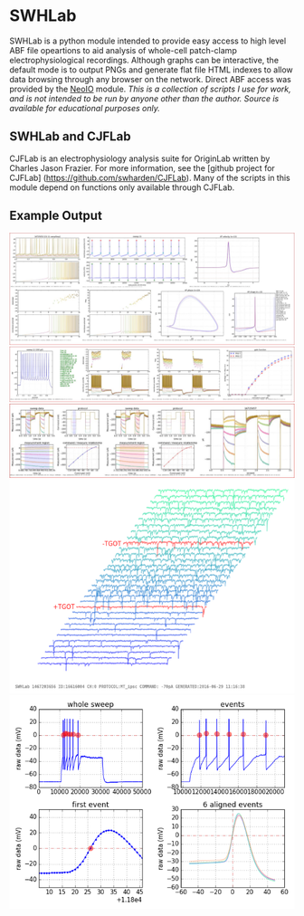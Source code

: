# SWHLab
SWHLab is a python module intended to provide easy access to high level ABF file opeartions to aid analysis of whole-cell patch-clamp electrophysiological recordings. Although graphs can be interactive, the default mode is to output PNGs and generate flat file HTML indexes to allow data browsing through any browser on the network. Direct ABF access was provided by the  [NeoIO](https://pythonhosted.org/neo/io.html) module. _This is a collection of scripts I use for work, and is not intended to be run by anyone other than the author. Source is available for educational purposes only._

## SWHLab and CJFLab
CJFLab is an electrophysiology analysis suite for OriginLab written by Charles Jason Frazier. For more information, see the [github project for CJFLab] (https://github.com/swharden/CJFLab). Many of the scripts in this module depend on functions only available through CJFLab.

## Example Output
![screenshot](screenshots/screenshot1.jpg)
![screenshot](screenshots/screenshot2.jpg)
![screenshot](screenshots/screenshot3.jpg)
![screenshot](screenshots/screenshot4.png)
![screenshot](screenshots/screenshot5.png)
